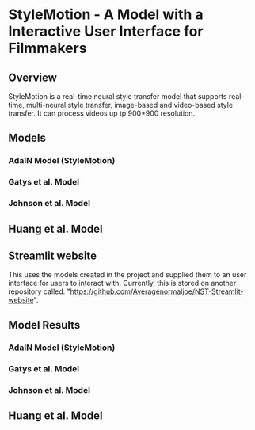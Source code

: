 # StyleMotion - A Model with a Interactive User Interface for Filmmakers

## Overview

StyleMotion is a real-time neural style transfer model that supports real-time, multi-neural style transfer, image-based and video-based style transfer. It can process videos up tp 900\*900 resolution.

## Models

### AdaIN Model (StyleMotion)

### Gatys et al. Model

### Johnson et al. Model

## Huang et al. Model

## Streamlit website

This uses the models created in the project and supplied them to an user interface for users to interact with. Currently, this is stored on another repository called: "https://github.com/Averagenormaljoe/NST-Streamlit-website".

## Model Results

### AdaIN Model (StyleMotion)

### Gatys et al. Model

### Johnson et al. Model

## Huang et al. Model
